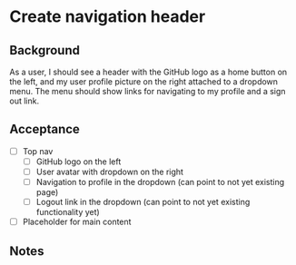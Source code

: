 # Create navigation header

## Background

As a user, I should see a header with the GitHub logo as a home button on the left, and my user profile picture on the right attached to a dropdown menu. The menu should show links for navigating to my profile and a sign out link.

## Acceptance

- [ ] Top nav
  - [ ] GitHub logo on the left
  - [ ] User avatar with dropdown on the right
  - [ ] Navigation to profile in the dropdown (can point to not yet existing page)
  - [ ] Logout link in the dropdown (can point to not yet existing functionality yet)
- [ ] Placeholder for main content

## Notes